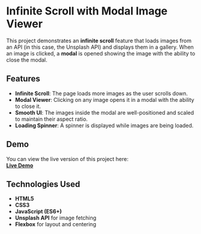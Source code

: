 # Infinite Scroll with Modal Image Viewer

This project demonstrates an **infinite scroll** feature that loads images from an API (in this case, the Unsplash API) and displays them in a gallery. When an image is clicked, a **modal** is opened showing the image with the ability to close the modal.

## Features
- **Infinite Scroll**: The page loads more images as the user scrolls down.
- **Modal Viewer**: Clicking on any image opens it in a modal with the ability to close it.
- **Smooth UI**: The images inside the modal are well-positioned and scaled to maintain their aspect ratio.
- **Loading Spinner**: A spinner is displayed while images are being loaded.

## Demo

You can view the live version of this project here:  
[**Live Demo**](https://infinite-scroll-aniket.netlify.app/)  

## Technologies Used

- **HTML5**
- **CSS3**
- **JavaScript (ES6+)**
- **Unsplash API** for image fetching
- **Flexbox** for layout and centering

